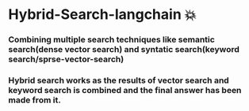 <h1>Hybrid-Search-langchain 💥</h1>

<h3>Combining multiple search techniques like semantic search(dense vector search) and syntatic search(keyword search/sprse-vector-search) </h3>

<h3>Hybrid search works as the results of vector search and keyword search is combined and the final answer has been made from it.</h3>
